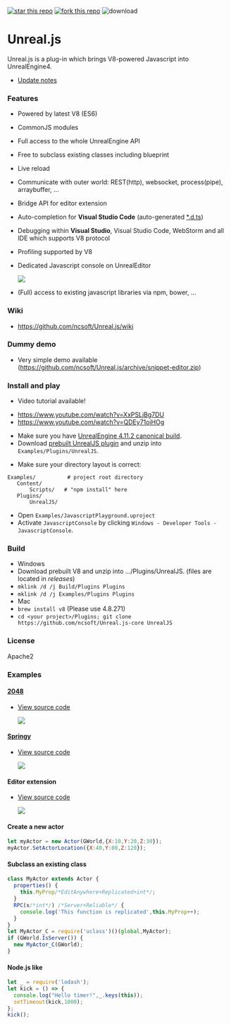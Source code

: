 [![star this repo](http://githubbadges.com/star.svg?user=ncsoft&repo=Unreal.js&style=default)](https://github.com/ncsoft/Unreal.js)
[![fork this repo](http://githubbadges.com/fork.svg?user=ncsoft&repo=Unreal.js&style=default)](https://github.com/ncsoft/Unreal.js/fork) ![download](https://img.shields.io/github/downloads/ncsoft/Unreal.js/total.svg)
# Unreal.js

Unreal.js is a plug-in which brings V8-powered Javascript into UnrealEngine4. 

- [Update notes](https://github.com/ncsoft/Unreal.js/wiki/Update-notes)

### Features
- Powered by latest V8 (ES6)
- CommonJS modules
- Full access to the whole UnrealEngine API
- Free to subclass existing classes including blueprint
- Live reload
- Communicate with outer world: REST(http), websocket, process(pipe), arraybuffer, ...
- Bridge API for editor extension
- Auto-completion for **Visual Studio Code** (auto-generated [*.d.ts](http://definitelytyped.org/))
- Debugging within **Visual Studio**, Visual Studio Code, WebStorm and all IDE which supports V8 protocol
- Profiling supported by V8
- Dedicated Javascript console on UnrealEditor

  ![](https://github.com/ncsoft/Unreal.js/blob/master/doc/images/UnrealJs_JavascriptConsole.gif) 

- (Full) access to existing javascript libraries via npm, bower, ...
  
### Wiki
- https://github.com/ncsoft/Unreal.js/wiki

### Dummy demo 
- Very simple demo available (https://github.com/ncsoft/Unreal.js/archive/snippet-editor.zip)

### Install and play
- Video tutorial available! 
 * https://www.youtube.com/watch?v=XxPSLjBg7DU
 * https://www.youtube.com/watch?v=QDEy71oiHOg
- Make sure you have [UnrealEngine 4.11.2 canonical build](https://www.unrealengine.com/dashboard).
- Download [prebuilt UnrealJS plugin](https://github.com/ncsoft/Unreal.js/releases) and unzip into `Examples/Plugins/UnrealJS`.
 * Make sure your directory layout is correct:
  ```
 Examples/          # project root directory
     Content/
         Scripts/   # "npm install" here
     Plugins/
         UnrealJS/
```            
- Open `Examples/JavascriptPlayground.uproject`
- Activate `JavascriptConsole` by clicking `Windows - Developer Tools - JavascriptConsole`.

### Build
- Windows
 - Download prebuilt V8 and unzip into .../Plugins/UnrealJS. (files are located in *releases*)
 - ```mklink /d /j Build/Plugins Plugins```
 - ```mklink /d /j Examples/Plugins Plugins```
- Mac
 - ```brew install v8``` (Please use 4.8.271) 
 - ```cd <your project>/Plugins; git clone https://github.com/ncsoft/Unreal.js-core UnrealJS```

### License
Apache2

### Examples

#### [2048](https://github.com/gabrielecirulli/2048)
- [View source code](https://github.com/ncsoft/Unreal.js/blob/master/Examples/Content/Scripts/2048/)

  ![](https://github.com/ncsoft/Unreal.js/blob/master/doc/images/UnrealJs_example_2048.gif)

#### [Springy](http://getspringy.com)
- [View source code](https://github.com/ncsoft/Unreal.js/blob/master/Examples/Content/Scripts/helloSpringy.js)

  ![](https://github.com/ncsoft/Unreal.js/blob/master/doc/images/UnrealJs_springy.gif)

#### Editor extension
- [View source code](https://github.com/ncsoft/Unreal.js/blob/master/Examples/Content/Scripts/extension-spiralGenerator.js)

  ![](https://github.com/ncsoft/Unreal.js/blob/master/doc/images/UnrealJs_editor.gif)
  
#### Create a new actor
```js
let myActor = new Actor(GWorld,{X:10,Y:20,Z:30});
myActor.SetActorLocation({X:40,Y:80,Z:120});
```

#### Subclass an existing class
```js
class MyActor extends Actor {
  properties() {
    this.MyProp/*EditAnywhere+Replicated+int*/;
  }
  RPC(x/*int*/) /*Server+Reliable*/ {
    console.log('This function is replicated',this.MyProp++);
  }
}
let MyActor_C = require('uclass')()(global,MyActor);
if (GWorld.IsServer()) { 
  new MyActor_C(GWorld);
}
```

#### Node.js like 
```js
let _ = require('lodash');
let kick = () => {
  console.log("Hello timer!",_.keys(this));
  setTimeout(kick,1000);
};
kick();
```
